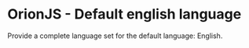 # OrionJS - Default english language
Provide a complete language set for the default language: English.
